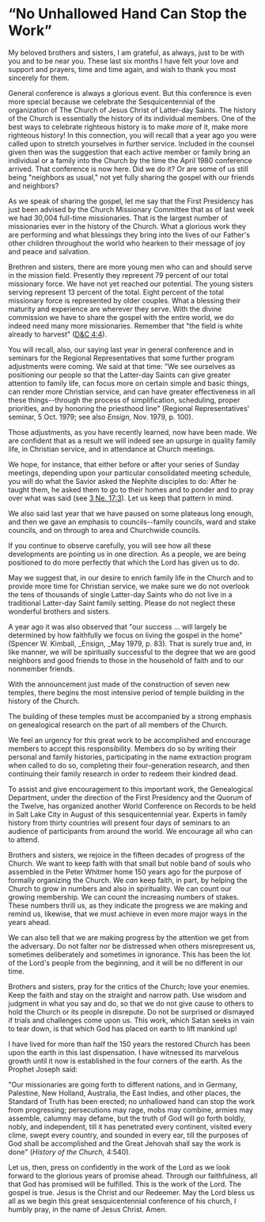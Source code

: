 # “No Unhallowed Hand Can Stop the Work”

My beloved brothers and sisters, I am grateful, as always, just to be with you
and to be near you. These last six months I have felt your love and support
and prayers, time and time again, and wish to thank you most sincerely for
them.

General conference is always a glorious event. But this conference is even
more special because we celebrate the Sesquicentennial of the organization of
The Church of Jesus Christ of Latter-day Saints. The history of the Church is
essentially the history of its individual members. One of the best ways to
celebrate righteous history is to make _more_ of it, make more righteous
history! In this connection, you will recall that a year ago you were called
upon to stretch yourselves in further service. Included in the counsel given
then was the suggestion that each active member or family bring an individual
or a family into the Church by the time the April 1980 conference arrived.
That conference is now here. Did we do it? Or are some of us still being
"neighbors as usual," not yet fully sharing the gospel with our friends and
neighbors?

As we speak of sharing the gospel, let me say that the First Presidency has
just been advised by the Church Missionary Committee that as of last week we
had 30,004 full-time missionaries. That is the largest number of missionaries
ever in the history of the Church. What a glorious work they are performing
and what blessings they bring into the lives of our Father's other children
throughout the world who hearken to their message of joy and peace and
salvation.

Brethren and sisters, there are more young men who can and should serve in the
mission field. Presently they represent 79 percent of our total missionary
force. We have not yet reached our potential. The young sisters serving
represent 13 percent of the total. Eight percent of the total missionary force
is represented by older couples. What a blessing their maturity and experience
are wherever they serve. With the divine commission we have to share the
gospel with the entire world, we do indeed need many more missionaries.
Remember that "the field is white already to harvest" ([D&amp;C
4:4](https://www.lds.org/scriptures/dc-testament/dc/4.4?lang=eng#3)).

You will recall, also, our saying last year in general conference and in
seminars for the Regional Representatives that some further program
adjustments were coming. We said at that time: "We see ourselves as
positioning our people so that the Latter-day Saints can give greater
attention to family life, can focus more on certain simple and basic things,
can render more Christian service, and can have greater effectiveness in all
these things--through the process of simplification, scheduling, proper
priorities, and by honoring the priesthood line" (Regional Representatives'
seminar, 5 Oct. 1979; see also _Ensign,_ Nov. 1979, p. 100).

Those adjustments, as you have recently learned, now have been made. We are
confident that as a result we will indeed see an upsurge in quality family
life, in Christian service, and in attendance at Church meetings.

We hope, for instance, that either before or after your series of Sunday
meetings, depending upon your particular consolidated meeting schedule, you
will do what the Savior asked the Nephite disciples to do: After he taught
them, he asked them to go to their homes and to ponder and to pray over what
was said (see [3 Ne.
17:3](https://www.lds.org/scriptures/bofm/3-ne/17.3?lang=eng#2)). Let us keep
that pattern in mind.

We also said last year that we have paused on some plateaus long enough, and
then we gave an emphasis to councils--family councils, ward and stake
councils, and on through to area and Churchwide councils.

If you continue to observe carefully, you will see how all these developments
are pointing us in one direction. As a people, we are being positioned to do
more perfectly that which the Lord has given us to do.

May we suggest that, in our desire to enrich family life in the Church and to
provide more time for Christian service, we make sure we do not overlook the
tens of thousands of single Latter-day Saints who do not live in a traditional
Latter-day Saint family setting. Please do not neglect these wonderful
brothers and sisters.

A year ago it was also observed that "our success ... will largely be determined
by how faithfully we focus on living the gospel in the home" (Spencer W.
Kimball, _Ensign, _May 1979, p. 83). That is surely true and, in like manner,
we will be spiritually successful to the degree that we are good neighbors and
good friends to those in the household of faith and to our nonmember friends.

With the announcement just made of the construction of seven new temples,
there begins the most intensive period of temple building in the history of
the Church.

The building of these temples must be accompanied by a strong emphasis on
genealogical research on the part of all members of the Church.

We feel an urgency for this great work to be accomplished and encourage
members to accept this responsibility. Members do so by writing their personal
and family histories, participating in the name extraction program when called
to do so, completing their four-generation research, and then continuing their
family research in order to redeem their kindred dead.

To assist and give encouragement to this important work, the Genealogical
Department, under the direction of the First Presidency and the Quorum of the
Twelve, has organized another World Conference on Records to be held in Salt
Lake City in August of this sesquicentennial year. Experts in family history
from thirty countries will present four days of seminars to an audience of
participants from around the world. We encourage all who can to attend.

Brothers and sisters, we rejoice in the fifteen decades of progress of the
Church. We want to keep faith with that small but noble band of souls who
assembled in the Peter Whitmer home 150 years ago for the purpose of formally
organizing the Church. We _can_ keep faith, in part, by helping the Church to
grow in numbers and also in spirituality. We can count our growing membership.
We can count the increasing numbers of stakes. These numbers thrill us, as
they indicate the progress we are making and remind us, likewise, that we must
achieve in even more major ways in the years ahead.

We can also tell that we are making progress by the attention we get from the
adversary. Do not falter nor be distressed when others misrepresent us,
sometimes deliberately and sometimes in ignorance. This has been the lot of
the Lord's people from the beginning, and it will be no different in our time.

Brothers and sisters, pray for the critics of the Church; love your enemies.
Keep the faith and stay on the straight and narrow path. Use wisdom and
judgment in what you say and do, so that we do not give cause to others to
hold the Church or its people in disrepute. Do not be surprised or dismayed if
trials and challenges come upon us. This work, which Satan seeks in vain to
tear down, is that which God has placed on earth to lift mankind up!

I have lived for more than half the 150 years the restored Church has been
upon the earth in this last dispensation. I have witnessed its marvelous
growth until it now is established in the four corners of the earth. As the
Prophet Joseph said:

"Our missionaries are going forth to different nations, and in Germany,
Palestine, New Holland, Australia, the East Indies, and other places, the
Standard of Truth has been erected; no unhallowed hand can stop the work from
progressing; persecutions may rage, mobs may combine, armies may assemble,
calumny may defame, but the truth of God will go forth boldly, nobly, and
independent, till it has penetrated every continent, visited every clime,
swept every country, and sounded in every ear, till the purposes of God shall
be accomplished and the Great Jehovah shall say the work is done" (_History of
the Church,_ 4:540).

Let us, then, press on confidently in the work of the Lord as we look forward
to the glorious years of promise ahead. Through our faithfulness, all that God
has promised will be fulfilled. This is the work of the Lord. The gospel is
true. Jesus is the Christ and our Redeemer. May the Lord bless us all as we
begin this great sesquicentennial conference of his church, I humbly pray, in
the name of Jesus Christ. Amen.

